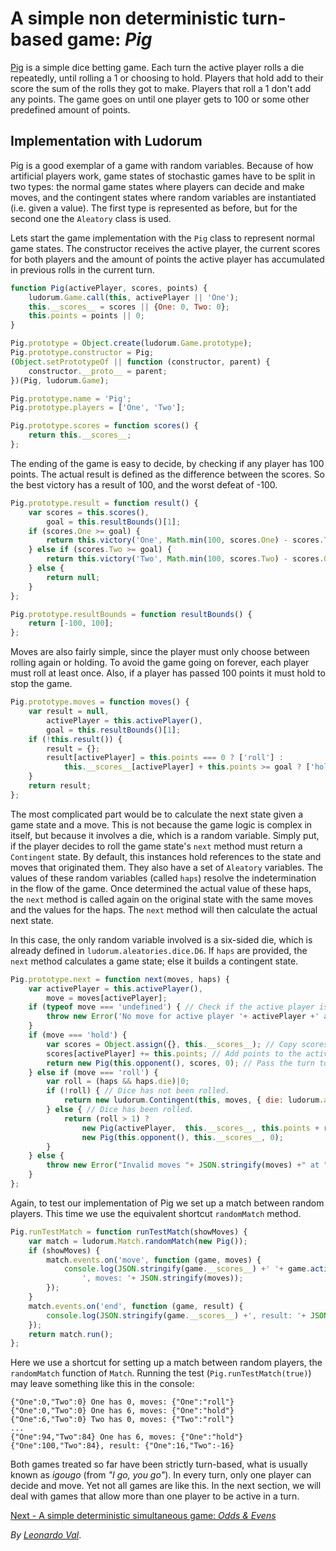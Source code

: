 ﻿A simple non deterministic turn-based game: _Pig_
=================================================

[Pig](http://en.wikipedia.org/wiki/Pig_%28dice_game%29) is a simple dice betting game. Each turn the active player rolls a die repeatedly, until rolling a 1 or choosing to hold. Players that hold add to their score the sum of the rolls they got to make. Players that roll a 1 don't add any points. The game goes on until one player gets to 100 or some other predefined amount of points.

## Implementation with Ludorum #####################################################################

Pig is a good exemplar of a game with random variables. Because of how artificial players work, game states of stochastic games have to be split in two types: the normal game states where players can decide and make moves, and the contingent states where random variables are instantiated (i.e. given a value). The first type is represented as before, but for the second one the `Aleatory` class is used.

Lets start the game implementation with the `Pig` class to represent normal game states. The constructor receives the active player, the current scores for both players and the amount of points the active player has accumulated in previous rolls in the current turn.

```javascript
function Pig(activePlayer, scores, points) {
	ludorum.Game.call(this, activePlayer || 'One');
	this.__scores__ = scores || {One: 0, Two: 0};
	this.points = points || 0;
}

Pig.prototype = Object.create(ludorum.Game.prototype);
Pig.prototype.constructor = Pig;
(Object.setPrototypeOf || function (constructor, parent) {
    constructor.__proto__ = parent;
})(Pig, ludorum.Game);

Pig.prototype.name = 'Pig';
Pig.prototype.players = ['One', 'Two'];

Pig.prototype.scores = function scores() {
	return this.__scores__;
};
```

The ending of the game is easy to decide, by checking if any player has 100 points. The actual result is defined as the difference between the scores. So the best victory has a result of 100, and the worst defeat of -100.

```javascript
Pig.prototype.result = function result() {
	var scores = this.scores(),
		goal = this.resultBounds()[1];
	if (scores.One >= goal) {
		return this.victory('One', Math.min(100, scores.One) - scores.Two);
	} else if (scores.Two >= goal) {
		return this.victory('Two', Math.min(100, scores.Two) - scores.One);
	} else {
		return null;
	}
};

Pig.prototype.resultBounds = function resultBounds() {
	return [-100, 100];
};
```

Moves are also fairly simple, since the player must only choose between rolling again or holding. To avoid the game going on forever, each player must roll at least once. Also, if a player has passed 100 points it must hold to stop the game.

```javascript
Pig.prototype.moves = function moves() {
	var result = null,
		activePlayer = this.activePlayer(),
		goal = this.resultBounds()[1];
	if (!this.result()) {
		result = {};
		result[activePlayer] = this.points === 0 ? ['roll'] : 
			this.__scores__[activePlayer] + this.points >= goal ? ['hold'] : ['roll', 'hold'];
	}
	return result;
};
```

The most complicated part would be to calculate the next state given a game state and a move. This is not because the game logic is complex in itself, but because it involves a die, which is a random variable. Simply put, if the player decides to roll the game state's `next` method must return a `Contingent` state. By default, this instances hold references to the state and moves that originated them. They also have a set of `Aleatory` variables. The values of these random variables (called `haps`) resolve the indetermination in the flow of the game. Once determined the actual value of these haps, the `next` method is called again on the original state with the same moves and the values for the haps. The `next` method will then calculate the actual next state.

In this case, the only random variable involved is a six-sided die, which is already defined in `ludorum.aleatories.dice.D6`. If `haps` are provided, the `next` method calculates a game state; else it builds a contingent state. 

```javascript
Pig.prototype.next = function next(moves, haps) {
	var activePlayer = this.activePlayer(),
		move = moves[activePlayer];
	if (typeof move === 'undefined') { // Check if the active player is moving.
		throw new Error('No move for active player '+ activePlayer +' at '+ this +'!');
	}
	if (move === 'hold') {
		var scores = Object.assign({}, this.__scores__); // Copy scores object.
		scores[activePlayer] += this.points; // Add points to the active player's score.
		return new Pig(this.opponent(), scores, 0); // Pass the turn to the other player.
	} else if (move === 'roll') {
		var roll = (haps && haps.die)|0;
		if (!roll) { // Dice has not been rolled.
			return new ludorum.Contingent(this, moves, { die: ludorum.aleatories.dice.D6 });
		} else { // Dice has been rolled.
			return (roll > 1) ? 
				new Pig(activePlayer,  this.__scores__, this.points + roll) :
				new Pig(this.opponent(), this.__scores__, 0);
		}
	} else {
		throw new Error("Invalid moves "+ JSON.stringify(moves) +" at "+ this +"!");
	}
};
```

Again, to test our implementation of Pig we set up a match between random players. This time we use the equivalent shortcut `randomMatch` method.

```javascript
Pig.runTestMatch = function runTestMatch(showMoves) {
	var match = ludorum.Match.randomMatch(new Pig());
	if (showMoves) {
		match.events.on('move', function (game, moves) {
			console.log(JSON.stringify(game.__scores__) +' '+ game.activePlayer() +' has '+ game.points +
				', moves: '+ JSON.stringify(moves));
		});
	}
	match.events.on('end', function (game, result) {
		console.log(JSON.stringify(game.__scores__) +', result: '+ JSON.stringify(result));
	});
	return match.run();
};
```

Here we use a shortcut for setting up a match between random players, the `randomMatch` function of `Match`. Running the test (`Pig.runTestMatch(true)`) may leave something like this in the console:

```
{"One":0,"Two":0} One has 0, moves: {"One":"roll"}
{"One":0,"Two":0} One has 6, moves: {"One":"hold"}
{"One":6,"Two":0} Two has 0, moves: {"Two":"roll"}
...
{"One":94,"Two":84} One has 6, moves: {"One":"hold"}
{"One":100,"Two":84}, result: {"One":16,"Two":-16}
```

Both games treated so far have been strictly turn-based, what is usually known as _igougo_ (from _"I go, you go"_). In every turn, only one player can decide and move. Yet not all games are like this. In the next section, we will deal with games that allow more than one player to be active in a turn.

[Next - A simple deterministic simultaneous game: _Odds & Evens_](tutorial-game-03.md.html)

_By [Leonardo Val](http://github.com/LeonardoVal)_.